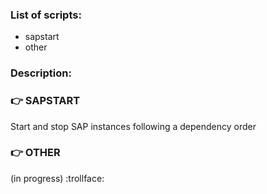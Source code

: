 
### **List of scripts:**
* sapstart
* other

### **Description:**

### :point_right:   **SAPSTART**
Start and stop SAP instances following a dependency order

### :point_right:   **OTHER**
(in progress) :trollface:
